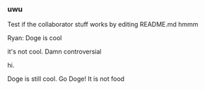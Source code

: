 ### uwu

Test if the collaborator stuff works by editing README.md
hmmm

Ryan: Doge is cool

it's not cool. Damn controversial

hi.

Doge is still cool.
Go Doge! It is not food